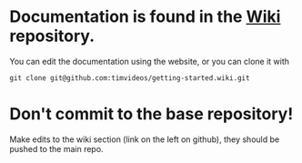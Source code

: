 # Documentation is found in the [Wiki](https://github.com/timvideos/getting-started/wiki) repository.

You can edit the documentation using the website, or you can clone it with
```
git clone git@github.com:timvideos/getting-started.wiki.git
```





# Don't commit to the base repository!

Make edits to the wiki section (link on the left on github), they should be pushed to the main repo.